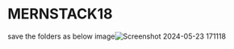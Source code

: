 # MERNSTACK18
save the folders as below image![Screenshot 2024-05-23 171118](https://github.com/TumuSanjay000/MERNSTACK18/assets/144722861/b9649e5d-2ea8-4219-bb11-aeceb47647e7)

